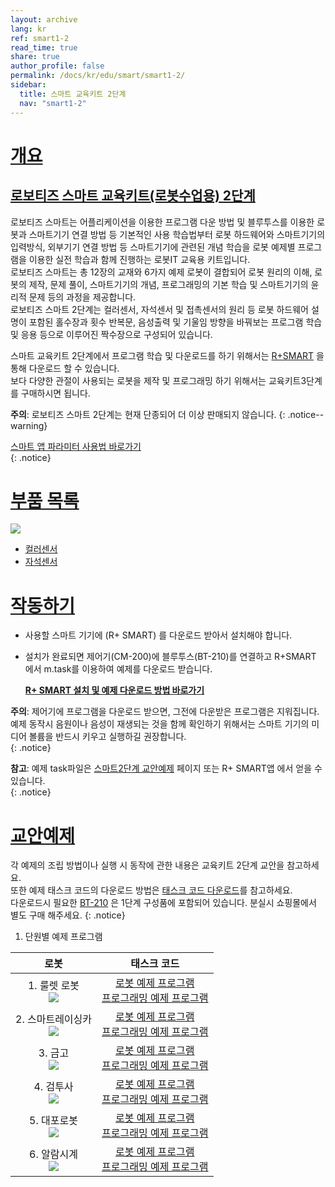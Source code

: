 ```yaml
---
layout: archive
lang: kr
ref: smart1-2
read_time: true
share: true
author_profile: false
permalink: /docs/kr/edu/smart/smart1-2/
sidebar:
  title: 스마트 교육키트 2단계
  nav: "smart1-2"
---
```


# [개요](#개요)

## [로보티즈 스마트 교육키트(로봇수업용) 2단계](#로보티즈-스마트-교육키트로봇수업용-2단계)

로보티즈 스마트는 어플리케이션을 이용한 프로그램 다운 방법 및 블루투스를 이용한 로봇과 스마트기기 연결 방법 등 기본적인 사용 학습법부터 로봇 하드웨어와 스마트기기의 입력방식, 외부기기 연결 방법 등 스마트기기에 관련된 개념 학습을 로봇 예제별 프로그램을 이용한 실전 학습과 함께 진행하는 로봇IT 교육용 키트입니다.  
로보티즈 스마트는 총 12장의 교재와 6가지 예제 로봇이 결합되어 로봇 원리의 이해, 로봇의 제작, 문제 풀이, 스마트기기의 개념, 프로그래밍의 기본 학습 및 스마트기기의 윤리적 문제 등의 과정을 제공합니다.  
로보티즈 스마트 2단계는 컬러센서, 자석센서 및 접촉센서의 원리 등 로봇 하드웨어 설명이 포함된 홀수장과 횟수 반복문, 음성출력 및 기울임 방향을 바꿔보는 프로그램 학습 및 응용 등으로 이루어진 짝수장으로 구성되어 있습니다.  

스마트 교육키트 2단계에서 프로그램 학습 및 다운로드를 하기 위해서는 [R+SMART] 을 통해 다운로드 할 수 있습니다.  
보다 다양한 관절이 사용되는 로봇을 제작 및 프로그래밍 하기 위해서는 교육키트3단계를 구매하시면 됩니다.  

**주의**: 로보티즈 스마트 2단계는 현재 단종되어 더 이상 판매되지 않습니다.
{: .notice--warning}

[스마트 앱 파라미터 사용법 바로가기]  
{: .notice}

# [부품 목록](#부품-목록)

![](/assets/images/edu/smart/smart1-2_e-manual.jpg)

- [컬러센서]
- [자석센서]

# [작동하기](#작동하기)

- 사용할 스마트 기기에 (R+ SMART) 를 다운로드 받아서 설치해야 합니다.

- 설치가 완료되면 제어기(CM-200)에 블루투스(BT-210)를 연결하고 R+SMART 에서 m.task를 이용하여 예제를 다운로드 받습니다.

  **[R+ SMART 설치 및 예제 다운로드 방법 바로가기]**

**주의**: 제어기에 프로그램을 다운로드 받으면, 그전에 다운받은 프로그램은 지워집니다. 예제 동작시 음원이나 음성이 재생되는 것을 함께 확인하기 위해서는 스마트 기기의 미디어 볼륨을 반드시 키우고 실행하길 권장합니다.  
{: .notice}

**참고**: 예제  task파일은 [스마트2단계 교안예제] 페이지 또는 R+ SMART앱 에서 얻을 수 있습니다.   
{: .notice}

# [교안예제](#교안예제)

각 예제의 조립 방법이나 실행 시 동작에 관한 내용은 교육키트 2단계 교안을 참고하세요.  
또한  예제 태스크 코드의 다운로드 방법은 [태스크 코드 다운로드]를 참고하세요.  
다운로드시 필요한 [BT-210] 은 1단계 구성품에 포함되어 있습니다. 분실시 쇼핑몰에서 별도 구매 해주세요.
{: .notice}

1. 단원별 예제 프로그램

|                                로봇                                 |                                                      태스크 코드                                                      |
|:-------------------------------------------------------------------:|:---------------------------------------------------------------------------------------------------------------------:|
|    1. 룰렛 로봇<br />![](/assets/images/edu/smart/roulette.jpg)     |  [로봇 예제 프로그램][01_SMART_L2_ROULETETTE_KR.tsk]<br />[프로그래밍 예제 프로그램][02_SMART_L2_Color_test_KR.tsk]   |
| 2. 스마트레이싱카<br /> ![](/assets/images/edu/smart/racingcar.jpg) | [로봇 예제 프로그램][01_SMART_L2_RACINGCAR_KR.tsk]<br />[프로그래밍 예제 프로그램][02_SMART_L2_vibration_test_KR.tsk] |
|      3. 금고<br />![](/assets/images/edu/smart/strongbox.jpg)       |   [로봇 예제 프로그램][01_SMART_L2_STRONGBOX_KR.tsk]<br />[프로그래밍 예제 프로그램][02_SMART_L2_Touch_test_KR.tsk]   |
|     4. 검투사<br />![](/assets/images/edu/smart/gladiator.jpg)      | [로봇 예제 프로그램][01_SMART_L2_GLANDIATOR_KR.tsk]<br />[프로그래밍 예제 프로그램][02_SMART_L2_FaceDetecting_KR.tsk] |
|       5. 대포로봇<br />![](/assets/images/edu/smart/tank.jpg)       |      [로봇 예제 프로그램][01_SMART_L2_TANK_KR.tsk]<br />[프로그래밍 예제 프로그램][02_SMART_L2_TILT_test_KR.tsk]      |
|    6. 알람시계<br />![](/assets/images/edu/smart/alarmclock.jpg)    |  [로봇 예제 프로그램][01_SMART_L2_ALARMCLOCK_KR.tsk]<br />[프로그래밍 예제 프로그램][02_SMART_L2_Clock_test_KR.tsk]   |


[R+SMART]: /docs/kr/software/mobile_app/rplussmart/#r-smart-다운로드설치
[스마트 앱 파라미터 사용법 바로가기]: /docs/kr/software/rplus1/task/task_misc/#스마트앱-파라미터
[컬러센서]: /docs/kr/parts/sensor/cs-10/
[자석센서]: /docs/kr/parts/sensor/mgss-10/
[R+ SMART 설치 및 예제 다운로드 방법 바로가기]: /docs/kr/software/mobile_app/rplussmart/#r-smart-다운로드설치
[스마트2단계 교안예제]: #교안예제
[태스크 코드 다운로드]: /docs/kr/faq/download_task_code/
[BT-210]: /docs/kr/parts/communication/bt-210/
[01_SMART_L2_ROULETETTE_KR.tsk]: http://www.robotis.com/service/download.php?no=977
[02_SMART_L2_Color_test_KR.tsk]: http://www.robotis.com/service/download.php?no=969
[01_SMART_L2_RACINGCAR_KR.tsk]: http://www.robotis.com/service/download.php?no=976
[02_SMART_L2_vibration_test_KR.tsk]: http://www.robotis.com/service/download.php?no=973
[01_SMART_L2_STRONGBOX_KR.tsk]: http://www.robotis.com/service/download.php?no=978
[02_SMART_L2_Touch_test_KR.tsk]: http://www.robotis.com/service/download.php?no=972
[01_SMART_L2_GLANDIATOR_KR.tsk]: http://www.robotis.com/service/download.php?no=975
[02_SMART_L2_FaceDetecting_KR.tsk]: http://www.robotis.com/service/download.php?no=970
[01_SMART_L2_TANK_KR.tsk]: http://www.robotis.com/service/download.php?no=979
[02_SMART_L2_TILT_test_KR.tsk]: http://www.robotis.com/service/download.php?no=971
[01_SMART_L2_ALARMCLOCK_KR.tsk]: http://www.robotis.com/service/download.php?no=974
[02_SMART_L2_Clock_test_KR.tsk]: http://www.robotis.com/service/download.php?no=968
